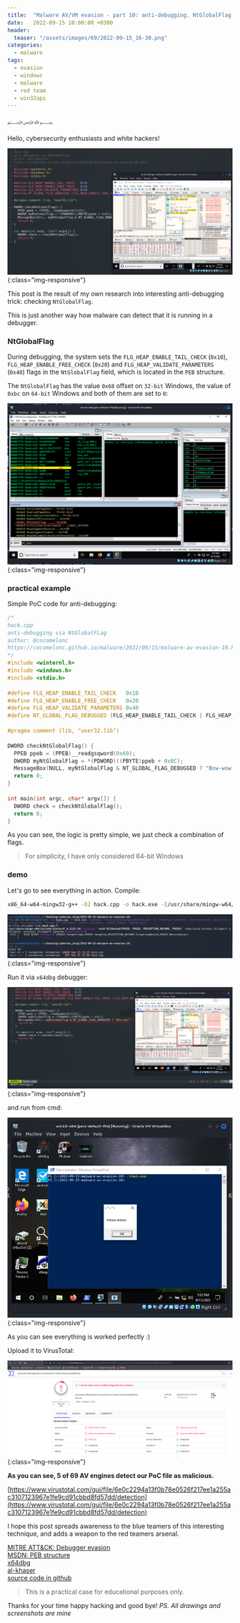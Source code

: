 ```yaml
---
title:  "Malware AV/VM evasion - part 10: anti-debugging. NtGlobalFlag. Simple C++ example."
date:   2022-09-15 10:00:00 +0300
header:
  teaser: "/assets/images/69/2022-09-15_16-30.png"
categories:
  - malware
tags:
  - evasion
  - windows
  - malware
  - red team
  - win32api
---
```


﷽

Hello, cybersecurity enthusiasts and white hackers!      

![av-evasion](/assets/images/69/2022-09-15_16-30.png){:class="img-responsive"}      

This post is the result of my own research into interesting anti-debugging trick: checking `NtGlobalFlag`.    

This is just another way how malware can detect that it is running in a debugger.     

### NtGlobalFlag

During debugging, the system sets the `FLG_HEAP_ENABLE_TAIL_CHECK` (`0x10`), `FLG_HEAP_ENABLE_FREE_CHECK` (`0x20`) and `FLG_HEAP_VALIDATE_PARAMETERS` (`0x40`) flags in the `NtGlobalFlag` field, which is located in the `PEB` structure.    

The `NtGlobalFlag` has the value `0x68` offset on `32-bit` Windows, the value of `0xbc` on `64-bit` Windows and both of them are set to `0`:    

![av-evasion](/assets/images/69/2022-09-15_16-07.png){:class="img-responsive"}      

### practical example

Simple PoC code for anti-debugging:     

```cpp
/*
hack.cpp
anti-debugging via NtGlobalFLag
author: @cocomelonc
https://cocomelonc.github.io/malware/2022/09/15/malware-av-evasion-10.html
*/
#include <winternl.h>
#include <windows.h>
#include <stdio.h>

#define FLG_HEAP_ENABLE_TAIL_CHECK   0x10
#define FLG_HEAP_ENABLE_FREE_CHECK   0x20
#define FLG_HEAP_VALIDATE_PARAMETERS 0x40
#define NT_GLOBAL_FLAG_DEBUGGED (FLG_HEAP_ENABLE_TAIL_CHECK | FLG_HEAP_ENABLE_FREE_CHECK | FLG_HEAP_VALIDATE_PARAMETERS)

#pragma comment (lib, "user32.lib")

DWORD checkNtGlobalFlag() {
  PPEB ppeb = (PPEB)__readgsqword(0x60);
  DWORD myNtGlobalFlag = *(PDWORD)((PBYTE)ppeb + 0xBC);
  MessageBox(NULL, myNtGlobalFlag & NT_GLOBAL_FLAG_DEBUGGED ? "Bow-wow!" : "Meow-meow!", "=^..^=", MB_OK);
  return 0;
}

int main(int argc, char* argv[]) {
  DWORD check = checkNtGlobalFlag();
  return 0;
}
```

As you can see, the logic is pretty simple, we just check a combination of flags.    

> For simplicity, I have only considered 64-bit Windows

### demo

Let's go to see everything in action. Compile:    

```bash
x86_64-w64-mingw32-g++ -O2 hack.cpp -o hack.exe -I/usr/share/mingw-w64/include/ -s -ffunction-sections -fdata-sections -Wno-write-strings -fno-exceptions -fmerge-all-constants -static-libstdc++ -static-libgcc -fpermissive
```

![av-evasion](/assets/images/69/2022-09-15_16-03.png){:class="img-responsive"}      

Run it via `x64dbg` debugger:    

![av-evasion](/assets/images/69/2022-09-15_16-31.png){:class="img-responsive"}      

and run from cmd:   

![av-evasion](/assets/images/69/2022-09-15_16-32.png){:class="img-responsive"}      

As you can see everything is worked perfectly :)   

Upload it to VirusTotal:    

![av-evasion](/assets/images/69/2022-09-16_01-14.png){:class="img-responsive"}      

**As you can see, 5 of 69 AV engines detect our PoC file as malicious.**    

[https://www.virustotal.com/gui/file/6e0c2294a13f0b78e0526f217ee1a255ac3107123967e1fe9cd91cbbd8fd57dd/detection](https://www.virustotal.com/gui/file/6e0c2294a13f0b78e0526f217ee1a255ac3107123967e1fe9cd91cbbd8fd57dd/detection)     

I hope this post spreads awareness to the blue teamers of this interesting technique, and adds a weapon to the red teamers arsenal.

[MITRE ATT&CK: Debugger evasion](https://attack.mitre.org/techniques/T1622/)       
[MSDN: PEB structure](https://docs.microsoft.com/en-us/windows/win32/api/winternl/ns-winternl-peb)     
[x64dbg](https://github.com/x64dbg/x64dbg)     
[al-khaser](https://github.com/LordNoteworthy/al-khaser)    
[source code in github](https://github.com/cocomelonc/meow/tree/master/2022-09-15-malware-av-evasion-10)    

> This is a practical case for educational purposes only.

Thanks for your time happy hacking and good bye!
*PS. All drawings and screenshots are mine*

